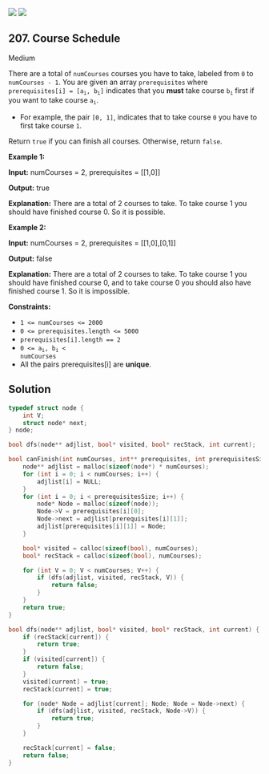 [![](https://img.shields.io/github/stars/LeetCode-in-C/LeetCode-in-C?label=Stars&style=flat-square)](https://github.com/LeetCode-in-C/LeetCode-in-C)
[![](https://img.shields.io/github/forks/LeetCode-in-C/LeetCode-in-C?label=Fork%20me%20on%20GitHub%20&style=flat-square)](https://github.com/LeetCode-in-C/LeetCode-in-C/fork)

## 207\. Course Schedule

Medium

There are a total of `numCourses` courses you have to take, labeled from `0` to `numCourses - 1`. You are given an array `prerequisites` where <code>prerequisites[i] = [a<sub>i</sub>, b<sub>i</sub>]</code> indicates that you **must** take course <code>b<sub>i</sub></code> first if you want to take course <code>a<sub>i</sub></code>.

*   For example, the pair `[0, 1]`, indicates that to take course `0` you have to first take course `1`.

Return `true` if you can finish all courses. Otherwise, return `false`.

**Example 1:**

**Input:** numCourses = 2, prerequisites = \[\[1,0]]

**Output:** true

**Explanation:** There are a total of 2 courses to take. To take course 1 you should have finished course 0. So it is possible.

**Example 2:**

**Input:** numCourses = 2, prerequisites = \[\[1,0],[0,1]]

**Output:** false

**Explanation:** There are a total of 2 courses to take. To take course 1 you should have finished course 0, and to take course 0 you should also have finished course 1. So it is impossible.

**Constraints:**

*   `1 <= numCourses <= 2000`
*   `0 <= prerequisites.length <= 5000`
*   `prerequisites[i].length == 2`
*   <code>0 <= a<sub>i</sub>, b<sub>i</sub> < numCourses</code>
*   All the pairs prerequisites[i] are **unique**.

## Solution

```c
typedef struct node {
    int V;
    struct node* next;
} node;

bool dfs(node** adjlist, bool* visited, bool* recStack, int current);

bool canFinish(int numCourses, int** prerequisites, int prerequisitesSize, int* prerequisitesColSize) {
    node** adjlist = malloc(sizeof(node*) * numCourses);
    for (int i = 0; i < numCourses; i++) {
        adjlist[i] = NULL;
    }
    for (int i = 0; i < prerequisitesSize; i++) {
        node* Node = malloc(sizeof(node));
        Node->V = prerequisites[i][0];
        Node->next = adjlist[prerequisites[i][1]];
        adjlist[prerequisites[i][1]] = Node;
    }

    bool* visited = calloc(sizeof(bool), numCourses);
    bool* recStack = calloc(sizeof(bool), numCourses);

    for (int V = 0; V < numCourses; V++) {
        if (dfs(adjlist, visited, recStack, V)) {
            return false;
        }
    }
    return true;
}

bool dfs(node** adjlist, bool* visited, bool* recStack, int current) {
    if (recStack[current]) {
        return true;
    }
    if (visited[current]) {
        return false;
    }
    visited[current] = true;
    recStack[current] = true;

    for (node* Node = adjlist[current]; Node; Node = Node->next) {
        if (dfs(adjlist, visited, recStack, Node->V)) {
            return true;
        }
    }

    recStack[current] = false;
    return false;
}
```